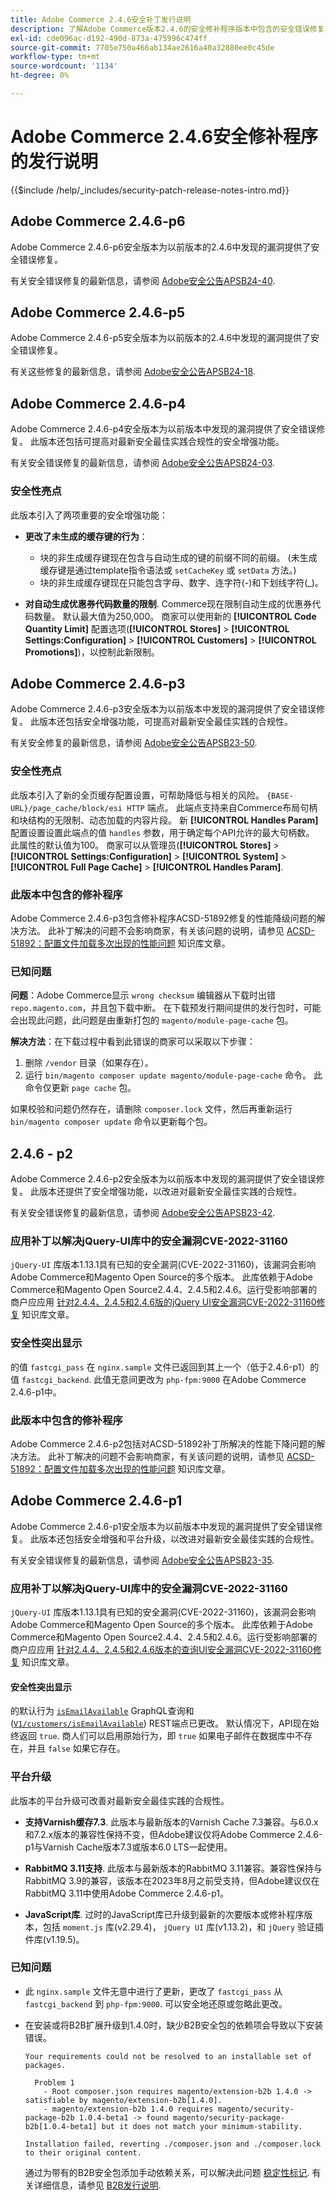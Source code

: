 ```yaml
---
title: Adobe Commerce 2.4.6安全补丁发行说明
description: 了解Adobe Commerce版本2.4.6的安全修补程序版本中包含的安全错误修复、安全增强和其他安全相关更新。
exl-id: cde096ac-d192-490d-873a-475996c474ff
source-git-commit: 7705e750a466ab134ae2616a40a32880ee0c45de
workflow-type: tm+mt
source-wordcount: '1134'
ht-degree: 0%

---
```



# Adobe Commerce 2.4.6安全修补程序的发行说明

{{$include /help/_includes/security-patch-release-notes-intro.md}}

## Adobe Commerce 2.4.6-p6

Adobe Commerce 2.4.6-p6安全版本为以前版本的2.4.6中发现的漏洞提供了安全错误修复。

有关安全错误修复的最新信息，请参阅 [Adobe安全公告APSB24-40](https://helpx.adobe.com/security/products/magento/apsb24-40.html).

## Adobe Commerce 2.4.6-p5

Adobe Commerce 2.4.6-p5安全版本为以前版本的2.4.6中发现的漏洞提供了安全错误修复。

有关这些修复的最新信息，请参阅 [Adobe安全公告APSB24-18](https://helpx.adobe.com/security/products/magento/apsb24-18.html).

## Adobe Commerce 2.4.6-p4

Adobe Commerce 2.4.6-p4安全版本为以前版本中发现的漏洞提供了安全错误修复。 此版本还包括可提高对最新安全最佳实践合规性的安全增强功能。

有关安全错误修复的最新信息，请参阅 [Adobe安全公告APSB24-03](https://helpx.adobe.com/security/products/magento/apsb24-03.html).

### 安全性亮点

此版本引入了两项重要的安全增强功能：

* **更改了未生成的缓存键的行为**：

   * 块的非生成缓存键现在包含与自动生成的键的前缀不同的前缀。 (未生成缓存键是通过template指令语法或 `setCacheKey` 或 `setData` 方法。)
   * 块的非生成缓存键现在只能包含字母、数字、连字符(-)和下划线字符(_)。  <!-- AC-9831 -->

* **对自动生成优惠券代码数量的限制**. Commerce现在限制自动生成的优惠券代码数量。 默认最大值为250,000。 商家可以使用新的 **[!UICONTROL Code Quantity Limit]** 配置选项(**[!UICONTROL Stores]** > **[!UICONTROL Settings:Configuration]** > **[!UICONTROL Customers]** > **[!UICONTROL Promotions]**)，以控制此新限制。 <!-- AC-8753 -->

## Adobe Commerce 2.4.6-p3

Adobe Commerce 2.4.6-p3安全版本为以前版本中发现的漏洞提供了安全错误修复。 此版本还包括安全增强功能，可提高对最新安全最佳实践的合规性。

有关安全修复的最新信息，请参阅 [Adobe安全公告APSB23-50](https://helpx.adobe.com/security/products/magento/apsb23-50.html).

### 安全性亮点

此版本引入了新的全页缓存配置设置，可帮助降低与相关的风险。 `{BASE-URL}/page_cache/block/esi HTTP` 端点。 此端点支持来自Commerce布局句柄和块结构的无限制、动态加载的内容片段。 新 **[!UICONTROL Handles Param]** 配置设置设置此端点的值 `handles` 参数，用于确定每个API允许的最大句柄数。 此属性的默认值为100。 商家可以从管理员(**[!UICONTROL Stores]** > **[!UICONTROL Settings:Configuration]** > **[!UICONTROL System]** > **[!UICONTROL Full Page Cache]** > **[!UICONTROL Handles Param]**. <!-- AC-9113 -->

### 此版本中包含的修补程序

Adobe Commerce 2.4.6-p3包含修补程序ACSD-51892修复的性能降级问题的解决方法。 此补丁解决的问题不会影响商家，有关该问题的说明，请参见 [ACSD-51892：配置文件加载多次出现的性能问题](https://experienceleague.adobe.com/docs/commerce-knowledge-base/kb/support-tools/patches/v1-1-33/acsd-51892-performance-issue-where-config-files-load-multiple-times.html) 知识库文章。

### 已知问题

**问题**：Adobe Commerce显示 `wrong checksum` 编辑器从下载时出错 `repo.magento.com`，并且包下载中断。 在下载预发行期间提供的发行包时，可能会出现此问题，此问题是由重新打包的 `magento/module-page-cache` 包。

**解决方法**：在下载过程中看到此错误的商家可以采取以下步骤：

1) 删除 `/vendor` 目录（如果存在）。
2) 运行 `bin/magento composer update magento/module-page-cache` 命令。 此命令仅更新 `page cache` 包。

如果校验和问题仍然存在，请删除 `composer.lock` 文件，然后再重新运行 `bin/magento composer update` 命令以更新每个包。

## 2.4.6 - p2

Adobe Commerce 2.4.6-p2安全版本为以前版本中发现的漏洞提供了安全错误修复。 此版本还提供了安全增强功能，以改进对最新安全最佳实践的合规性。

有关安全错误修复的最新信息，请参阅 [Adobe安全公告APSB23-42](https://helpx.adobe.com/security/products/magento/apsb23-42.html).

### 应用补丁以解决jQuery-UI库中的安全漏洞CVE-2022-31160

`jQuery-UI` 库版本1.13.1具有已知的安全漏洞(CVE-2022-31160)，该漏洞会影响Adobe Commerce和Magento Open Source的多个版本。 此库依赖于Adobe Commerce和Magento Open Source2.4.4、2.4.5和2.4.6。运行受影响部署的商户应应用 [针对2.4.4、2.4.5和2.4.6版的jQuery UI安全漏洞CVE-2022-31160修复](https://experienceleague.adobe.com/docs/commerce-knowledge-base/kb/troubleshooting/known-issues-patches-attached/jquery-cve-2022-31160-fix-2.4.4-2.4.5-2.4.6.html) 知识库文章。

### 安全性突出显示

的值 `fastcgi_pass` 在 `nginx.sample` 文件已返回到其上一个（低于2.4.6-p1）的值 `fastcgi_backend`. 此值无意间更改为 `php-fpm:9000` 在Adobe Commerce 2.4.6-p1中。

### 此版本中包含的修补程序

Adobe Commerce 2.4.6-p2包括对ACSD-51892补丁所解决的性能下降问题的解决方法。 此补丁解决的问题不会影响商家，有关该问题的说明，请参见 [ACSD-51892：配置文件加载多次出现的性能问题](https://experienceleague.adobe.com/docs/commerce-knowledge-base/kb/support-tools/patches/v1-1-33/acsd-51892-performance-issue-where-config-files-load-multiple-times.html) 知识库文章。

## Adobe Commerce 2.4.6-p1

Adobe Commerce 2.4.6-p1安全版本为以前版本中发现的漏洞提供了安全错误修复。 此版本还包括安全增强和平台升级，以改进对最新安全最佳实践的合规性。

有关安全错误修复的最新信息，请参阅 [Adobe安全公告APSB23-35](https://helpx.adobe.com/security/products/magento/apsb23-35.html).

### 应用补丁以解决jQuery-UI库中的安全漏洞CVE-2022-31160

`jQuery-UI` 库版本1.13.1具有已知的安全漏洞(CVE-2022-31160)，该漏洞会影响Adobe Commerce和Magento Open Source的多个版本。 此库依赖于Adobe Commerce和Magento Open Source2.4.4、2.4.5和2.4.6。运行受影响部署的商户应应用 [针对2.4.4、2.4.5和2.4.6版本的查询UI安全漏洞CVE-2022-31160修复](https://experienceleague.adobe.com/docs/commerce-knowledge-base/kb/troubleshooting/known-issues-patches-attached/jquery-cve-2022-31160-fix-2.4.4-2.4.5-2.4.6.html) 知识库文章。

#### 安全性突出显示

的默认行为 [`isEmailAvailable`](https://developer.adobe.com/commerce/webapi/graphql/schema/customer/queries/is-email-available/) GraphQL查询和([`V1/customers/isEmailAvailable`](https://adobe-commerce.redoc.ly/2.4.6-admin/tag/customersisEmailAvailable/#operation/PostV1CustomersIsEmailAvailable)) REST端点已更改。 默认情况下，API现在始终返回 `true`. 商人们可以启用原始行为，即 `true` 如果电子邮件在数据库中不存在，并且 `false` 如果它存在。 <!-- AC-6695 -->

### 平台升级

此版本的平台升级可改善对最新安全最佳实践的合规性。

* **支持Varnish缓存7.3**. 此版本与最新版本的Varnish Cache 7.3兼容。与6.0.x和7.2.x版本的兼容性保持不变，但Adobe建议仅将Adobe Commerce 2.4.6-p1与Varnish Cache版本7.3或版本6.0 LTS一起使用。

* **RabbitMQ 3.11支持**. 此版本与最新版本的RabbitMQ 3.11兼容。兼容性保持与RabbitMQ 3.9的兼容，该版本在2023年8月之前受支持，但Adobe建议仅在RabbitMQ 3.11中使用Adobe Commerce 2.4.6-p1。

* **JavaScript库**. 过时的JavaScript库已升级到最新的次要版本或修补程序版本，包括 `moment.js` 库(v2.29.4)， `jQuery UI` 库(v1.13.2)，和 `jQuery` 验证插件库(v1.19.5)。

### 已知问题

* 此 `nginx.sample` 文件无意中进行了更新，更改了 `fastcgi_pass` 从 `fastcgi_backend` 到 `php-fpm:9000`. 可以安全地还原或忽略此更改。 <!-- AC-8992 -->

* 在安装或将B2B扩展升级到1.4.0时，缺少B2B安全包的依赖项会导致以下安装错误。

  ```terminal
  Your requirements could not be resolved to an installable set of packages.
  
    Problem 1
      - Root composer.json requires magento/extension-b2b 1.4.0 -> satisfiable by magento/extension-b2b[1.4.0].
      - magento/extension-b2b 1.4.0 requires magento/security-package-b2b 1.0.4-beta1 -> found magento/security-package-b2b[1.0.4-beta1] but it does not match your minimum-stability.
  
  Installation failed, reverting ./composer.json and ./composer.lock to their original content.
  ```

  通过为带有的B2B安全包添加手动依赖关系，可以解决此问题 [稳定性标记](https://getcomposer.org/doc/04-schema.md#package-links). 有关详细信息，请参见 [B2B发行说明](https://experienceleague.adobe.com/docs/commerce-admin/b2b/release-notes.html#known-issue).
